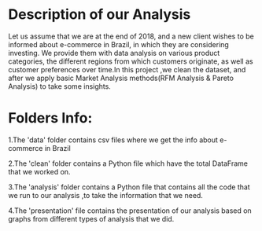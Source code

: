# Description of our Analysis
Let us assume that we are at the end of 2018, and a new client wishes to be informed about e-commerce in Brazil, in which they are considering investing. We provide them with data analysis on various product categories, the different regions from which customers originate, as well as customer preferences over time.In this project ,we clean the dataset, and after we apply basic Market Analysis methods(RFM Analysis & Pareto Analysis) to take some insights.

# Folders Info:
1.The 'data' folder contains csv files where we get the info about e-commerce in Brazil

2.The 'clean' folder contains a Python file which have the total DataFrame that we worked on.

3.The 'analysis' folder contains a Python file that contains all the code that we run to our analysis ,to take the information that we need.

4.The 'presentation' file contains the presentation of our analysis based on graphs from different types of analysis that we did.
